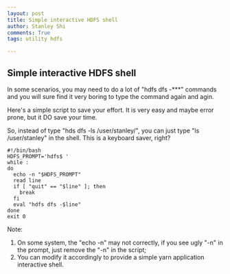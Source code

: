 ```yaml
---
layout: post
title: Simple interactive HDFS shell
author: Stanley Shi
comments: True
tags: utility hdfs

---
```


## Simple interactive HDFS shell
In some scenarios, you may need to do a lot of "hdfs dfs -***" commands and you will sure find it very boring to type the command again and agin.

Here's a simple script to save your effort. It is very easy and maybe error prone, but it DO save your time. 

So, instead of type "hds dfs -ls /user/stanley/", you can just type "ls /user/stanley" in the shell. This is a keyboard saver, right?

~~~
#!/bin/bash
HDFS_PROMPT='hdfs$ '
while :
do
  echo -n "$HDFS_PROMPT"
  read line
  if [ "quit" == "$line" ]; then
    break
  fi
  eval "hdfs dfs -$line"
done
exit 0
~~~

Note: 
1. On some system, the "echo -n" may not correctly, if you see ugly "-n" in the prompt, just remove the "-n" in the script;
2. You can modify it accordingly to provide a simple yarn application interactive shell.
